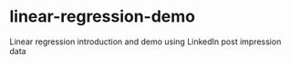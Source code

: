 # linear-regression-demo
Linear regression introduction and demo using LinkedIn post impression data
